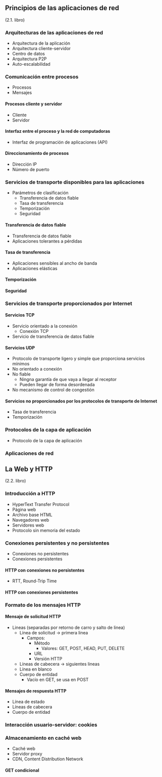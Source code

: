 ## Principios de las aplicaciones de red
(2.1. libro)
### Arquitecturas de las aplicaciones de red
- Arquitectura de la aplicación
- Arquitectura cliente-servidor
- Centro de datos
- Arquitectura P2P
- Auto-escalabilidad
### Comunicación entre procesos
- Procesos
- Mensajes
#### Procesos cliente y servidor
- Cliente
- Servidor
#### Interfaz entre el proceso y la red de computadoras
- Interfaz de programación de aplicaciones (API)
#### Direccionamiento de procesos
- Dirección IP
- Número de puerto
### Servicios de transporte disponibles para las aplicaciones
- Parámetros de clasificación
	- Transferencia de datos fiable
	- Tasa de transferencia
	- Temporización
	- Seguridad
#### Transferencia de datos fiable
- Transferencia de datos fiable
- Aplicaciones tolerantes a pérdidas
#### Tasa de transferencia
- Aplicaciones sensibles al ancho de banda
- Aplicaciones elásticas
#### Temporización
#### Seguridad
### Servicios de transporte proporcionados por Internet
#### Servicios TCP
- Servicio orientado a la conexión
	- Conexión TCP
- Servicio de transferencia de datos fiable
#### Servicios UDP
- Protocolo de transporte ligero y simple que proporciona servicios mínimos
- No orientado a conexión
- No fiable
	- Ningna garantía de que vaya a llegar al receptor
	- Pueden llegar de forma desordenada
- No mecanismo de control de congestión
#### Servicios no proporcionados por los protocolos de transporte de Internet
- Tasa de transferencia
- Temporización
### Protocolos de la capa de aplicación
- Protocolo de la capa de aplicación
### Aplicaciones de red

## La Web y HTTP
(2.2. libro)
### Introducción a HTTP
- HyperText Transfer Protocol
- Página web
- Archivo base HTML
- Navegadores web
- Servidores web
- Protocolo sin memoria del estado
### Conexiones persistentes y no persistentes
- Conexiones no persistentes
- Conexiones persistentes
#### HTTP con conexiones no persistentes
- RTT, Round-Trip Time
#### HTTP con conexiones persistentes
### Formato de los mensajes HTTP
#### Mensaje de solicitud HTTP
- Lineas (separadas por retorno de carro y salto de linea)
	- Línea de solicitud -> primera linea
		- Campos:
			- Método
				- Valores: GET, POST, HEAD, PUT, DELETE
			- URL
			- Versión HTTP
	- Líneas de cabecera -> siguientes lineas
	- Línea en blanco
	- Cuerpo de entidad
		- Vacío en GET, se usa en POST
#### Mensajes de respuesta HTTP
- Línea de estado
- Líneas de cabecera
- Cuerpo de entidad
### Interacción usuario-servidor: cookies
### Almacenamiento en caché web
- Caché web
- Servidor proxy
- CDN, Content Distribution Network
#### GET condicional

